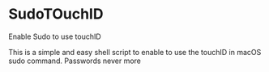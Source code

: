 # SudoTOuchID
Enable Sudo to use touchID

This is a simple and easy shell script to enable to use the touchID in macOS sudo command. Passwords never more
